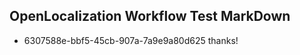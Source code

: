 ## OpenLocalization Workflow Test MarkDown
* 6307588e-bbf5-45cb-907a-7a9e9a80d625 thanks!

<!--HONumber=Aug16_HO3-->


